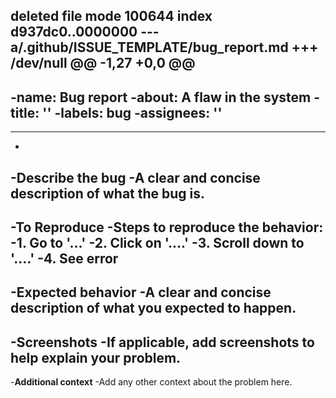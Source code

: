 deleted file mode 100644
index d937dc0..0000000
--- a/.github/ISSUE_TEMPLATE/bug_report.md
+++ /dev/null
@@ -1,27 +0,0 @@
----
-name: Bug report
-about: A flaw in the system
-title: ''
-labels: bug
-assignees: ''
-
----
-
-**Describe the bug**
-A clear and concise description of what the bug is.
-
-**To Reproduce**
-Steps to reproduce the behavior:
-1. Go to '...'
-2. Click on '....'
-3. Scroll down to '....'
-4. See error
-
-**Expected behavior**
-A clear and concise description of what you expected to happen.
-
-**Screenshots**
-If applicable, add screenshots to help explain your problem.
-
-**Additional context**
-Add any other context about the problem here.
